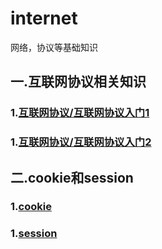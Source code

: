 # internet
网络，协议等基础知识

## 一.互联网协议相关知识
### 1.[互联网协议/互联网协议入门1](./互联网协议/互联网协议入门1.md)
### 1.[互联网协议/互联网协议入门2](./互联网协议/互联网协议入门2.md)

## 二.cookie和session
### 1.[cookie](./cookie和session/cookie.md)
### 1.[session](./cookie和session/session.md)